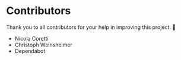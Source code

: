 # Contributors

Thank you to all contributors for your help in improving this project. 🚀

* Nicola Coretti
* Christoph Weinsheimer
* Dependabot

